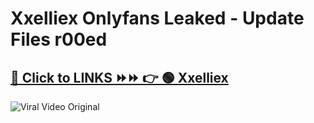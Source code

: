 
 # Xxelliex Onlyfans Leaked - Update Files r00ed

## <h2><a href="https://clipsfans.com/Xxelliex&ref=git">🔗 Click to LINKS ⏩⏩ 👉 🟢 Xxelliex </a></h2>

<a href="https://clipsfans.com/Xxelliex&ref=git" rel="nofollow" data-target="animated-image.originalLink"><img src="https://i.ibb.co.com/xMMVF88/686577567.gif" alt="Viral Video Original" style="max-width: 100%; display: inline-block;" data-target="animated-image.originalImage"></a>

